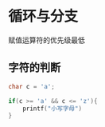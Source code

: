 # 循环与分支

赋值运算符的优先级最低

## 字符的判断

```c
char c = 'a';

if(c >= 'a' && c <= 'z'){
    printf("小写字母")
}

```
